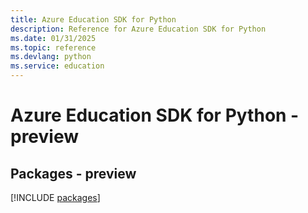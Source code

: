 ```yaml
---
title: Azure Education SDK for Python
description: Reference for Azure Education SDK for Python
ms.date: 01/31/2025
ms.topic: reference
ms.devlang: python
ms.service: education
---
```

# Azure Education SDK for Python - preview
## Packages - preview
[!INCLUDE [packages](education-index.md)]
